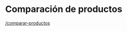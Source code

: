 # Comparación de productos

[/comparar-productos](Comparacio%CC%81n%20de%20productos%204ffc9cabbbc6431b9d2adb7794186a3e/comparar-productos%20362b99461b344a7cb6daeada2db732a9.md)